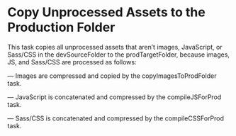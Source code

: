 # Copy Unprocessed Assets to the Production Folder
This task copies all unprocessed assets that aren’t images, JavaScript, or Sass/CSS in the devSourceFolder to the prodTargetFolder, because images, JS, and Sass/CSS are processed as follows:

— Images are compressed and copied by the copyImagesToProdFolder task.

— JavaScript is concatenated and compressed by the compileJSForProd task.

— Sass/CSS is concatenated and compressed by the compileCSSForProd task.
